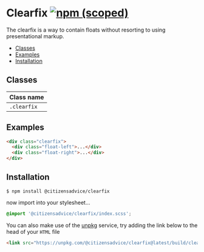 # Clearfix [![npm (scoped)](https://img.shields.io/npm/v/@citizensadvice/clearfix.svg)](https://www.npmjs.com/package/@citizensadvice/clearfix)

The clearfix is a way to contain floats without resorting to using presentational markup.

- [Classes](#classes)
- [Examples](#examples)
- [Installation](#installation)

## Classes

| Class name  |
| ----------- |
| `.clearfix` |

## Examples

```html
<div class="clearfix">
  <div class="float-left">...</div>
  <div class="float-right">...</div>
</div>
```

## Installation

```shell
$ npm install @citizensadvice/clearfix
```

now import into your stylesheet...

```scss
@import '@citizensadvice/clearfix/index.scss';
```

You can also make use of the [unpkg](https://unpkg.com) service, try adding the link below to the head of your `HTML` file

```html
<link src="https://unpkg.com/@citizensadvice/clearfix@latest/build/clearfix.css" />
```
